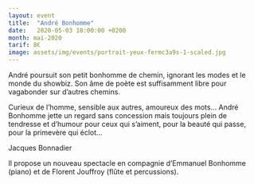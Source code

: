 ```yaml
---
layout: event
title:  "André Bonhomme"
date:   2020-05-03 18:00:00 +0200
month: mai-2020
tarif: 8€
image: assets/img/events/portrait-yeux-fermc3a9s-1-scaled.jpg
---
```


André poursuit son petit bonhomme de chemin, ignorant les modes et le monde du showbiz. Son âme de poète est suffisamment libre pour vagabonder sur d’autres chemins. 

Curieux de l’homme, sensible aux autres, amoureux des mots… André Bonhomme jette un regard sans concession mais toujours plein de tendresse et d’humour pour ceux qui s’aiment, pour la beauté qui passe, pour la primevère qui éclot…

Jacques Bonnadier

Il propose un nouveau spectacle en compagnie d’Emmanuel Bonhomme (piano) et de Florent Jouffroy (flûte et percussions).